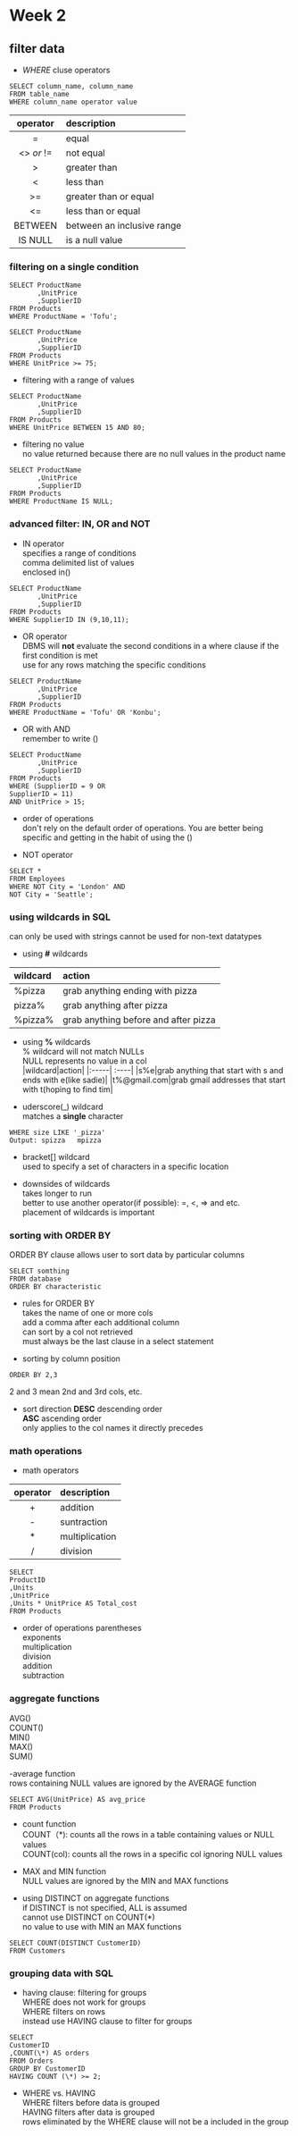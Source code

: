 # Week 2
## filter data
- _WHERE_ cluse operators
```
SELECT column_name, column_name
FROM table_name
WHERE column_name operator value
```
|operator|description|
|:-----:| :----|
|=|equal|
|<> _or_ !=|not equal|
|>|greater than|
|<|less than|
|>=|greater than or equal|
|<=|less than or equal|
|BETWEEN|between an inclusive range|
|IS NULL|is a null value|

### filtering on a single condition
```
SELECT ProductName
       ,UnitPrice
       ,SupplierID
FROM Products
WHERE ProductName = 'Tofu';
```
```
SELECT ProductName
       ,UnitPrice
       ,SupplierID
FROM Products
WHERE UnitPrice >= 75;
```
- filtering with a range of values
```
SELECT ProductName
       ,UnitPrice
       ,SupplierID
FROM Products
WHERE UnitPrice BETWEEN 15 AND 80;
```
- filtering no value  
no value returned because there are no null values in the product name
```
SELECT ProductName
       ,UnitPrice
       ,SupplierID
FROM Products
WHERE ProductName IS NULL;
```
### advanced filter: IN, OR and NOT
- IN operator  
specifies a range of conditions  
comma delimited list of values  
enclosed in()  
```
SELECT ProductName
       ,UnitPrice
       ,SupplierID
FROM Products
WHERE SupplierID IN (9,10,11);
```
- OR operator  
DBMS will __not__ evaluate the second conditions in a where clause if the first condition is met  
use for any rows matching the specific conditions
```
SELECT ProductName
       ,UnitPrice
       ,SupplierID
FROM Products
WHERE ProductName = 'Tofu' OR 'Konbu';
```
- OR with AND  
remember to write ()
```
SELECT ProductName
       ,UnitPrice
       ,SupplierID
FROM Products
WHERE (SupplierID = 9 OR
SupplierID = 11)
AND UnitPrice > 15;
```
- order of operations  
don't rely on the default order of operations. You are better being specific and getting in the habit of using the ()


- NOT operator
```
SELECT *
FROM Employees
WHERE NOT City = 'London' AND
NOT City = 'Seattle';
```
### using wildcards in SQL
can only be used with strings
cannot be used for non-text datatypes  

- using __#__ wildcards  

|wildcard|action|
|:-----| :----|
|%pizza|grab anything ending with pizza|
|pizza%|grab anything after pizza|
|%pizza%|grab anything before and after pizza|

- using __%__ wildcards  
% wildcard will not match NULLs  
NULL represents no value in a col  
|wildcard|action|
|:-----| :----|
|s%e|grab anything that start with s and ends with e(like sadie)|
|t%@gmail.com|grab gmail addresses that start with t(hoping to find tim|

- uderscore(\_) wildcard  
matches a __single__ character
```
WHERE size LIKE '_pizza'
Output: spizza   mpizza
```
- bracket[] wildcard  
used to specify a set of characters in a specific location  

- downsides of wildcards  
takes longer to run  
better to use another operator(if possible): =, <, => and etc.  
placement of wildcards is important

### sorting with ORDER BY
ORDER BY clause allows user to sort data by particular columns
```
SELECT somthing
FROM database
ORDER BY characteristic
```
- rules for ORDER BY  
takes the name of one or more cols  
add a comma after each additional column  
can sort by a col not retrieved  
must always be the last clause in a select statement  

- sorting by column position
```
ORDER BY 2,3
```
2 and 3 mean 2nd and 3rd cols, etc.  

- sort direction
__DESC__ descending order  
__ASC__ ascending order  
only applies to the col names it directly precedes  

### math operations
- math operators  

|operator|description|
|:-----:| :----|
|+|addition|
|-|suntraction|
|\*|multiplication|
|/|division|

```
SELECT 
ProductID
,Units
,UnitPrice
,Units * UnitPrice AS Total_cost
FROM Products
```
- order of operations
parentheses  
exponents  
multiplication  
division  
addition  
subtraction  

### aggregate functions  
AVG()  
COUNT()  
MIN()  
MAX()  
SUM()  

-average function  
rows containing NULL values are ignored by the AVERAGE function
```
SELECT AVG(UnitPrice) AS avg_price
FROM Products
```

- count function  
COUNT（\*): counts all the rows in a table containing values or NULL values    
COUNT(col): counts all the rows in a specific col ignoring NULL values  

- MAX and MIN function  
NULL values are ignored by the MIN and MAX functions  

- using DISTINCT on aggregate functions  
if DISTINCT is not specified, ALL is assumed  
cannot use DISTINCT on COUNT(\*)  
no value to use with MIN an MAX functions
```
SELECT COUNT(DISTINCT CustomerID)
FROM Customers
```
### grouping data with SQL
- having clause: filtering for groups  
WHERE does not work for groups  
WHERE filters on rows  
instead use HAVING clause to filter for groups  
```
SELECT
CustomerID
,COUNT(\*) AS orders
FROM Orders
GROUP BY CustomerID
HAVING COUNT (\*) >= 2;
```
- WHERE vs. HAVING  
WHERE filters before data is grouped  
HAVING filters after data is grouped  
rows eliminated by the WHERE clause will not be a included in the group  



